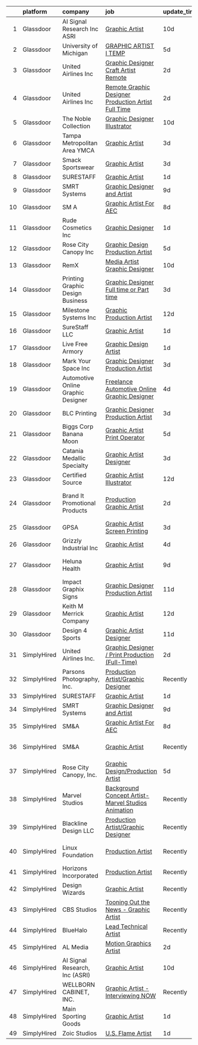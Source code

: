 

|    | platform    | company                            | job                                                                                                                                                                                                                                                                                                                                                                                                                                                                                                                                                                                                                                                                                                                                                                                                                                                                                                                                                                                                                                                                                                                                                                                                                        | update_time   | location                    |
|---:|:------------|:-----------------------------------|:---------------------------------------------------------------------------------------------------------------------------------------------------------------------------------------------------------------------------------------------------------------------------------------------------------------------------------------------------------------------------------------------------------------------------------------------------------------------------------------------------------------------------------------------------------------------------------------------------------------------------------------------------------------------------------------------------------------------------------------------------------------------------------------------------------------------------------------------------------------------------------------------------------------------------------------------------------------------------------------------------------------------------------------------------------------------------------------------------------------------------------------------------------------------------------------------------------------------------|:--------------|:----------------------------|
|  1 | Glassdoor   | AI Signal Research  Inc  ASRI      | [Graphic Artist](https://www.glassdoor.com/partner/jobListing.htm?pos=126&ao=1136043&s=58&guid=000001829b20cfab89ea576d0932c64c&src=GD_JOB_AD&t=SR&vt=w&cs=1_fe39fc07&cb=1660459995562&jobListingId=1008051256004&jrtk=3-0-1gadi1k3gi6gm801-1gadi1k41k6eb800-5401c96bf0b35169-)                                                                                                                                                                                                                                                                                                                                                                                                                                                                                                                                                                                                                                                                                                                                                                                                                                                                                                                                            | 10d           | Dahlgren, VA                |
|  2 | Glassdoor   | University of Michigan             | [GRAPHIC ARTIST I  TEMP ](https://www.glassdoor.com/partner/jobListing.htm?pos=124&ao=1136043&s=58&guid=000001829b20cfab89ea576d0932c64c&src=GD_JOB_AD&t=SR&vt=w&cs=1_facffd1e&cb=1660459995562&jobListingId=1008061588645&jrtk=3-0-1gadi1k3gi6gm801-1gadi1k41k6eb800-697d28cfaa3953f4-)                                                                                                                                                                                                                                                                                                                                                                                                                                                                                                                                                                                                                                                                                                                                                                                                                                                                                                                                   | 5d            | Flint, MI                   |
|  3 | Glassdoor   | United Airlines Inc                | [Graphic Designer Craft Artist  Remote ](https://www.glassdoor.com/partner/jobListing.htm?pos=130&ao=1136043&s=58&guid=000001829b20cfab89ea576d0932c64c&src=GD_JOB_AD&t=SR&vt=w&ea=1&cs=1_37954206&cb=1660459995562&jobListingId=1008067331246&jrtk=3-0-1gadi1k3gi6gm801-1gadi1k41k6eb800-58a77aaf7d6c7690-)                                                                                                                                                                                                                                                                                                                                                                                                                                                                                                                                                                                                                                                                                                                                                                                                                                                                                                               | 2d            | Elizabeth, NJ               |
|  4 | Glassdoor   | United Airlines Inc                | [Remote Graphic Designer Production Artist   Full Time](https://www.glassdoor.com/partner/jobListing.htm?pos=128&ao=1136043&s=58&guid=000001829b20cfab89ea576d0932c64c&src=GD_JOB_AD&t=SR&vt=w&ea=1&cs=1_1eb3bc7f&cb=1660459995562&jobListingId=1008067331253&jrtk=3-0-1gadi1k3gi6gm801-1gadi1k41k6eb800-7ab9daf3e9df0b25-)                                                                                                                                                                                                                                                                                                                                                                                                                                                                                                                                                                                                                                                                                                                                                                                                                                                                                                | 2d            | Elko, NV                    |
|  5 | Glassdoor   | The Noble Collection               | [Graphic Designer Illustrator](https://www.glassdoor.com/partner/jobListing.htm?pos=116&ao=1110586&s=58&guid=000001829b20cfab89ea576d0932c64c&src=GD_JOB_AD&t=SR&vt=w&ea=1&cs=1_0d5c3839&cb=1660459995561&jobListingId=1008050241473&cpc=87A0A889578C8297&jrtk=3-0-1gadi1k3gi6gm801-1gadi1k41k6eb800-faeb56d8098e195a--6NYlbfkN0BQwH7wD2gC4RSkNIv97hJpZ1fz2K5fEvY6JqhS7ap604x0dQkWfTzFOUdK1sLnxDlNFoVuKgfe2U2-vE_gCDOWhQ8ccCjGojzEgP2sgHKmahFYv1ceStdZHV3OtjX_rrM3svPTqfuWypqkSnuC9xFnt8eTc--ky8F4VGHM5jn1SlHHA-pfPGNnFBZFY8cpN1CQdxkMXYg4rGv_hWn4md7cX8SzQABxxVa87tqIxn1-EBHSJOiIVhwRvC931FcNGdH1UiB6sqHhUb-4QIgsoFwGWyCiWLBN65SH1vyPIxdmzYvQsDOuvxWKxDGGvcFRZ7DMdR6eNYW1pQHWOcRugU0AwheuWmMxhLaP4JU1YfhLzlhAzdTP6GIoQ_XpIvAw4C9TJm9yHJFd-EFAF3yw_fHybwyJYiU-x-4vqURJQcFMV9PAsLvhz6gC8bRWlvy7xu6hrnuF1y7lYsvJZmTyhYJtjTEbMD7c0n5Ay9Yqd2g9er8WSPxA1gZpqVklOh3Ref9JVVg9Pv9Y7Q%3D%3D)                                                                                                                                                                                                                                                                                                                                        | 10d           | Reston, VA                  |
|  6 | Glassdoor   | Tampa Metropolitan Area YMCA       | [Graphic Artist](https://www.glassdoor.com/partner/jobListing.htm?pos=123&ao=1136043&s=58&guid=000001829b20cfab89ea576d0932c64c&src=GD_JOB_AD&t=SR&vt=w&cs=1_e9fb930e&cb=1660459995562&jobListingId=1008064306602&jrtk=3-0-1gadi1k3gi6gm801-1gadi1k41k6eb800-cbb0d24ac3a16a5e-)                                                                                                                                                                                                                                                                                                                                                                                                                                                                                                                                                                                                                                                                                                                                                                                                                                                                                                                                            | 3d            | Tampa, FL                   |
|  7 | Glassdoor   | Smack Sportswear                   | [Graphic Artist](https://www.glassdoor.com/partner/jobListing.htm?pos=125&ao=1136043&s=58&guid=000001829b20cfab89ea576d0932c64c&src=GD_JOB_AD&t=SR&vt=w&ea=1&cs=1_c40ccf68&cb=1660459995562&jobListingId=1008065235900&jrtk=3-0-1gadi1k3gi6gm801-1gadi1k41k6eb800-320cca2b1488d5de-)                                                                                                                                                                                                                                                                                                                                                                                                                                                                                                                                                                                                                                                                                                                                                                                                                                                                                                                                       | 3d            | Redondo Beach, CA           |
|  8 | Glassdoor   | SURESTAFF                          | [Graphic Artist](https://www.glassdoor.com/partner/jobListing.htm?pos=121&ao=1136043&s=58&guid=000001829b20cfab89ea576d0932c64c&src=GD_JOB_AD&t=SR&vt=w&cs=1_e7443923&cb=1660459995561&jobListingId=1008069342132&jrtk=3-0-1gadi1k3gi6gm801-1gadi1k41k6eb800-d8f4f65c01e36971-)                                                                                                                                                                                                                                                                                                                                                                                                                                                                                                                                                                                                                                                                                                                                                                                                                                                                                                                                            | 1d            | Coppell, TX                 |
|  9 | Glassdoor   | SMRT Systems                       | [Graphic Designer and Artist](https://www.glassdoor.com/partner/jobListing.htm?pos=106&ao=1110586&s=58&guid=000001829b20cfab89ea576d0932c64c&src=GD_JOB_AD&t=SR&vt=w&ea=1&cs=1_343a5813&cb=1660459995557&jobListingId=1008053381432&cpc=AD396490361E83B7&jrtk=3-0-1gadi1k3gi6gm801-1gadi1k41k6eb800-ba55070ed9c24217--6NYlbfkN0CIBn5FhhPwRXtxX900Z6tCbq2X-XKShw3uFTUnaM50aqCldGlF5wsGEwnOTWm7unoFom-rNIZXyFdW0TEj3YtmrjRrAIEB_H_EBE3Zd9K0F0C50fHb6elqKU_DFkceOE7_S2cem7qDSNrwaclqJe1S69s_9mKaveZJyW9lwTY60EYaF_LoEmI4QgBoF39IGHO4JOoEgmiwxa4DD8drGvEcaHkBg8gBhx2dskQqjt7edSIurRzsoab5ALrHB15HrBwvVJ-FV5tupCPRJaQtNMrPLHOaJRaHLObQJlS514c0cd9zQVbFND43Et0V9cewfWMfVX1qls8uYidMNoNRiFwtPnuOa6BvnyUjyr-1Rif35JU9TcWZVklwGiPwRoJH1G3OttX7fnf2_G1kh2gyDnilVA5Y5LMFmsHUyZpfKOpWtMxH-_wXqCNisWfWMWwic-VIyoOrLwRxFpV1553FsUnHLERrrfRdtN_yjfDxq1U_Un5LSXwVvOwF3NSze_1wwruh8m1kVNbdSw%3D%3D)                                                                                                                                                                                                                                                                                                                                         | 9d            | Raleigh, NC                 |
| 10 | Glassdoor   | SM A                               | [Graphic Artist For AEC](https://www.glassdoor.com/partner/jobListing.htm?pos=129&ao=1136043&s=58&guid=000001829b20cfab89ea576d0932c64c&src=GD_JOB_AD&t=SR&vt=w&cs=1_f781335a&cb=1660459995562&jobListingId=1008055459239&jrtk=3-0-1gadi1k3gi6gm801-1gadi1k41k6eb800-d589120802840b33-)                                                                                                                                                                                                                                                                                                                                                                                                                                                                                                                                                                                                                                                                                                                                                                                                                                                                                                                                    | 8d            | Remote                      |
| 11 | Glassdoor   | Rude Cosmetics  Inc                | [Graphic Designer](https://www.glassdoor.com/partner/jobListing.htm?pos=117&ao=1110586&s=58&guid=000001829b20cfab89ea576d0932c64c&src=GD_JOB_AD&t=SR&vt=w&ea=1&cs=1_a8d7fedc&cb=1660459995561&jobListingId=1008068796909&cpc=FA84DF7EA1EC2398&jrtk=3-0-1gadi1k3gi6gm801-1gadi1k41k6eb800-a2ba2358ab0dc2db--6NYlbfkN0BgEbbeePn7FtBTJA-K3jIi_5U_nTEmmL7PUxX_thQLgQAOrQg1FXpTGJtyDa5KezBmTbztp12VYzJ_ccT_HqmnfmH8M5A5BSKM3KuUE5u7aD5UvxLZehWpqbSUKOJBcgILFMQUWu85JFjqi_Bl6RELyKjdZcLv-2Mq4EvxCY97kbUEvW7ayKOwG6roUDr0b9xqVE8DU_JWgkqYErd9IZraxWRffxspqC6PLSy8NPZhgBzIvZFGbtbYyOCiqjM5VZ4-MIfkoD3Awr2Sld4iEIyliZ5I6GmjoyJZBE7wrZftokuuVgh5x3TCOedyf748cCXWaY0jca4qBhi-ldN8BtabmYzZM8nZKdLOMRvidDlhniYGsWS3gs3pqVr2AfB-5rUeyKml4FSmhP-uIWMRXlIChCJfxsx3oEBbYVPKe-3jv1EWAlJvHRqcGX_WwJfpHDGFR9Yci2202dnksTCWVYoGd5FIA5NGcRhqovA79t4M4CKhwccKkkG9MNtiYkEdz9g%3D)                                                                                                                                                                                                                                                                                                                                                                  | 1d            | Los Angeles, CA             |
| 12 | Glassdoor   | Rose City Canopy  Inc              | [Graphic Design Production Artist](https://www.glassdoor.com/partner/jobListing.htm?pos=103&ao=1110586&s=58&guid=000001829b20cfab89ea576d0932c64c&src=GD_JOB_AD&t=SR&vt=w&ea=1&cs=1_9bf8ed12&cb=1660459995557&jobListingId=1008060947285&cpc=15C919740AEB52D4&jrtk=3-0-1gadi1k3gi6gm801-1gadi1k41k6eb800-3782c26b5b5fb666--6NYlbfkN0DXeegKveJsC0CnreRTpdIfnxGNgSKXw1EbCl3a2Ooxj8972eXX-kBEZRvro6liX9N2wCahomSR4WNtuqoY0ADRIuj4-7gaSU8wRCpTllzJBKrcS8aI1WQixDU0t2dUOzMsH-j2WiRoJKnX1El5gtoOEr3TMk01Rs_EPN11yiR473eOfgqMMQzTXCCPZiSUIMAGS1jcJak2nzntTZQ0MCxADQ3c1m0zT-eNGFxaZ1TPZbf10sdhc2p26Pj0_d1vgY2d3w0-C3NfY8pmMxPFBKRQgW_38z_WyC4Niu5Ylu-sa33KxVzvsw9vdpH3HDstwMERm6TtxXOn5pv6oBZCtkZqtnOOD7KrA6QWOJ6YVK_fz86Q1MF63Kd7Nl4ZedB0I9NF26VQKPGUXDoiSAbT7E-xXyBok41X6z6JCr3axR4YuiSS91NYBM68PvjzdLLw-64L210ibif9w9P2KpRPtFAE7h-8UFrnEXkOBIOrnQ0di-Po0AVVT0Hy9zhAo9UE3b_7me9gGaoU1AlfYdyEiU7H)                                                                                                                                                                                                                                                                                                                                | 5d            | Eagle Bend, MN              |
| 13 | Glassdoor   | RemX                               | [Media Artist  Graphic Designer ](https://www.glassdoor.com/partner/jobListing.htm?pos=120&ao=1110586&s=58&guid=000001829b20cfab89ea576d0932c64c&src=GD_JOB_AD&t=SR&vt=w&ea=1&cs=1_79496fd5&cb=1660459995561&jobListingId=1008049697127&cpc=3BA4CE39D5B5DEF5&jrtk=3-0-1gadi1k3gi6gm801-1gadi1k41k6eb800-f9f350c986f3d9c3--6NYlbfkN0CuHSGuDApGVPx9cXRLGO-izRoRBHVZoe6qYcOHefrkjjayppeLopH22wnTycBj1L4SU_zAvpLU0TMHs8YhxtnXgCum5CjH_1PVhYbjqEUYuPSzaK8PFxWlT7BfaV3RxXgqYXDlL0YwPuUijVRu-hP8xUHoMqi9PBDD97adys2ER7eL2yQ0g7moU9rY9LTpzmXcPx-UzBMP2XBhZ9qGiiiFqhTOR06F-hDh9ABlcqHPs1Ls3KqqQUQsA7pv0qGQoyPUpegt2JSx-DWNY8naZ9CrjZpO0L8x41mByBm0oHZWM1um5ClWcbxAoG3--71gWMrylSwHDZ__BY59kCmo7y7LXGdYlX6iSAMLSv5WDb6zdJpDAbJkwABrDZlN8gLHzVJmgD4aoxVuW26RoKHC5h9ehERyPLfpZrLGGQAaL9Gq7hhVMsOIi4ouD4OOe02MUA60peWnwSUZGxJW4gEvLbE_Gb45gX8UUsYD-Cruq3VhNS5uENbTx6Ebstlgu0ISIi--H9Dml1S4qIFwX_kosDg7RAqFZcpWu1EB4SCEkzj_ZGG31DJgnMv_pNJ_lwgwyLO2GDY2c1GSI1cHjhoFXgMnhZF-dyC9m_9T2TQA9F-Ce4YOpBWCYn9M9XBINQGZVzmFZSXD5QxSzqws3x37XeXod-yZX4v7a5HU4Nn5A5V7zKoFzjDCArsu-3Og87WE6yMzOLuTE8iOoW_t4to6bHn3d15nKguEVGTCfhwzHEGdSHuHDruV2o0X3tjkYEoPinS8oVkuUJ3TT_Fd17BBYxkQT79krXPfI4f1_OmWupQARK6Rz-4P9SXw8cKvWHVnSUVpmAP63MFytf-UN0l582En) | 10d           | Pasadena, CA                |
| 14 | Glassdoor   | Printing   Graphic Design Business | [Graphic Designer   Full time or Part time](https://www.glassdoor.com/partner/jobListing.htm?pos=115&ao=1110586&s=58&guid=000001829b20cfab89ea576d0932c64c&src=GD_JOB_AD&t=SR&vt=w&ea=1&cs=1_6fb89ef9&cb=1660459995558&jobListingId=1008065714629&cpc=A65DF3A704A48F9B&jrtk=3-0-1gadi1k3gi6gm801-1gadi1k41k6eb800-5909d3ae1eab3ce0--6NYlbfkN0DHNe5CmZDEp9J3kzdsiVpatDH5Xu7z6A0UjyCBVcEc53BQsZ0D2zcVYDZG6JAZdrZFfwxiLMlTsCfIl4NTg-w0QlOkicZZbFdfz8B9RsMyKWyWSkc0Px8dxPueZsdbOhnSPTp78UTmftN6z76kU58sBSMBAzgy32_Tfsng6BtTrWbpQWfNVF4htwqTLLV6Xr-mQ5tS4iEUhEx14PWbyHsj_LGHf0RVZ6NrPiQl-gXZm6Z58ir0Sm3cp1EXUDehi8t4avxp3HdmMvsLauW6Te4kBpU6Lx0Rwe-yz_NxQ0ceOKTbub-tXf958b4tQjkwJ0ak4b-_BXV8Rodlh-YWxoFF82PePXGhmDswg6fXebXJrbDh852aYPT8wOrhMUpb8izIh3IUHp8k2gjezoleagIGff3upFW2bzfKA3fwBjvwTyBtu_U48Z6d7PJ-rH77P_yQYsuy-hBxd7bhNGshH1_WhxyQTdVdXWj8Ujpnqio3ygN4z1rJjtFr0fLiwxBsExauO-c9svSazVHyj9M2CZON)                                                                                                                                                                                                                                                                                                                       | 3d            | Clifton, NJ                 |
| 15 | Glassdoor   | Milestone Systems  Inc             | [Graphic Production Artist](https://www.glassdoor.com/partner/jobListing.htm?pos=111&ao=1110586&s=58&guid=000001829b20cfab89ea576d0932c64c&src=GD_JOB_AD&t=SR&vt=w&cs=1_05e9231c&cb=1660459995557&jobListingId=1008044966222&cpc=BC94DADD91C18169&jrtk=3-0-1gadi1k3gi6gm801-1gadi1k41k6eb800-ef3a9f1db4b67cfb--6NYlbfkN0DxLQmwTxWSHoiYyq-hArKwlvHyemWs7P-yMc84Z9eZo2mmlymjku324fUlSHJAvMJalyc8KZqOEAdM4AFAOeXa9oeLXberIsMXj99uW3rgLKCkbSVbiR68gifXaFmuiHtx_ENpaRRiOj5LWQzmAgCUa_UiYXp2rY2hVZRnhjXP8a7YglX_v0LfrIkC4wqoUmeoyzkD_nAdRIOBRMVp_6-Ymw3xTYKutvqdE4f5d-edU5f8EOLiNZVYdpkt4qHlD3KYiUFlgFPnZFChQermbDdtBEgr9OdegogubGqfNAAHMNbZGpGVixw41I09B3nHs0DQ-UZgce7l9G14OVGj72ONOBYHB9FpO2jqMdsmPdQwfaW7MmKioeIlQTxOqwGXnbH61uoV-iNaOFOGBTA_LGSW2PiEWhNLOChq0n8Yv8HpQb33Vht2VVv0wNF1DT5HvwNpU4olLvuG7LhQBTJa7znrxpfkL9svID_hnDFdDf8rcxaOcMBrjPxVKRGeeNERbjvKq0_0QxHrBUJcgsrIxIxdO7TomdsvbOArrv2b2KE0iQIcAGf_-q7qlw1ZPNuzEH1bmmmgJQdM7yL3AgReNH7r1LGtCFEJuyI4Xa47fJI0cCEZAzjUV4Jtfe3jkhT7a8ybsXZyGCL9aG8Z8XEYfwvSW59zRWsArYY%3D)                                                                                                                                                                                              | 12d           | Portland, OR                |
| 16 | Glassdoor   | SureStaff LLC                      | [Graphic Artist](https://www.glassdoor.com/partner/jobListing.htm?pos=113&ao=1110586&s=58&guid=000001829b20cfab89ea576d0932c64c&src=GD_JOB_AD&t=SR&vt=w&cs=1_36297f2f&cb=1660459995558&jobListingId=1008069457360&cpc=8F7BC0C6B9F707AE&jrtk=3-0-1gadi1k3gi6gm801-1gadi1k41k6eb800-180ca0deccac0e43--6NYlbfkN0BtjpuGbb5IWpuWnnxDa4b6ybAU806MaRYpkS6I63NKVyvd0FxttS4ltfZGuCzVtTPskn0p4n5nXNmKSfTLgqGGG6D6TjCHOIQKppHA_HaWF7t50M4flG_pH0phLvVJeWrNAMzNTCerXTq78MOxAlFUMpSgh0G2YiNBY2GW-qbjjCYigDqeZ4fcNRaRbmZUfNcEzK93Zmg8f6P8Wfc8bnBbK5SDIKZE0FHZepoLm21_tmHEHhCbbVYsJccNmV-XPE7mp_83HinHpiwebdM2_1JxDTet8ENXvM4JuxpE1FlDHCmA1XQTxghHNDBZdlLCRywdVdvUybhaJ5SOgLea31Quah4okCupG6egR17NvSEQ8M33_boxSjIMAeCxDcJ4iEjK4FwCLWD-KWo_BxEFeFgQmqdGqx3Zs2WuUz353L6pYUg0Vlf7WBu3CQm9RoWYujJReH0G-_cFL9xockds2AIPmtUSHZCczuThj1SSj-0S_vNvc9Lc1sp0jMDcvqEYfNstZbgdmkB26gwNVnamf8Gt26OvXStQz-v7bILM-EQf67SJYCf-2FLyFtcM9OS_95vgnDl-k_P5BFgvxnWjpfvjVgVww4HxXrA%3D)                                                                                                                                                                                                                                                                         | 1d            | Coppell, TX                 |
| 17 | Glassdoor   | Live Free Armory                   | [Graphic Design Artist](https://www.glassdoor.com/partner/jobListing.htm?pos=112&ao=1110586&s=58&guid=000001829b20cfab89ea576d0932c64c&src=GD_JOB_AD&t=SR&vt=w&ea=1&cs=1_a7b1266a&cb=1660459995558&jobListingId=1008068535149&cpc=8AC01DCC8FF2DC38&jrtk=3-0-1gadi1k3gi6gm801-1gadi1k41k6eb800-075df25d2c781826--6NYlbfkN0AqgjKcMgYhYso-8WHSGUSlk2fPMUDwU99PwkIkR-9wMf8EvGubSA40BfL2YsRVq6RjS09qZCztRKadNis0kj3PJo_85T_EwQ0Q75XiXY1K6WdnKnG0sZm9VbswMaDuixoF2tn8YnH7qFdkmAjqrkYI6yZN5SLrYs8DOuCu4Pp_q8sptAlzveRzYFy_Xj2VxUfkt76T1_niRcxfsjkSEK6N2D-1YnkxObV6k5KFdPup01e-6GDfyYIWfnCwbz4D2GFJrzRk2UlGFDPT0_StPRl9oSwDUaW9t9RnZtn2SrJ3fYM5QW_IwbCR6c1-Dul8TnH5qjJAsXfTFCdMS7ktH4MxYaM5rOAxmwjmWzNr5aDFIv470chYzVcTNn_p8ucleWSfV2XDl6b8La--uxE82CylkXAERVn07pJMHooT0XQG9xcFsAtpcbSsIH5_JydTTGJuEjNZGitC3M3kaQ2TMLWJUHXq2g-TIYc6pxgDCwmXmXr57fgZa4AQzl_6es9cX3FTZxkataxE3A%3D%3D)                                                                                                                                                                                                                                                                                                                                               | 1d            | Melbourne, FL               |
| 18 | Glassdoor   | Mark Your Space  Inc               | [Graphic Designer   Production Artist](https://www.glassdoor.com/partner/jobListing.htm?pos=110&ao=1110586&s=58&guid=000001829b20cfab89ea576d0932c64c&src=GD_JOB_AD&t=SR&vt=w&ea=1&cs=1_7a615bf8&cb=1660459995557&jobListingId=1008064849863&cpc=50179EF3956C3176&jrtk=3-0-1gadi1k3gi6gm801-1gadi1k41k6eb800-61a12679de0c7302--6NYlbfkN0Co7HhkDVr_cXwjrGluTxPImAU7pEMdFvxhfu_2GDznrfFespuGfNSfYEV6i7oGKUU7Wgq_Cv-2pNlC3RATiE7xe_78rbnM87jQfYcPTdB7S6BSpXLNiI3f4Wcmr9NvAgID1cFjriKRnhcMcPpTpaDeb_hzi3x8amBzUK41cFr2yD7xtKHUTpAogpsXwg0rO8ewwCz4dUL6axkh0J4H-896kcpVlosYbbT5cbSX-04BOgWu4lWLGbdGgovy5oLozcMEjuGKgZUWPVlONME_BdRb6l9Tj3ad9ptDbyx1C7BGSXX_dEStQ_N-Jm_3UdI211B5lIpLoRDkkIjWaMl52Bn07zO1YI17OP9TltIH64v-e9tWzOP0atO7ydIGBvYg628THUxoljkuPkNsRQSjjZCsGGKPLK5RIJma_oszAnVxv3fqkXg5xZoBYlywAN8Dx6JzXJbZ4kn1G57BoCBGZyW8XWh5mU25DolqvAHp1qb3ydkKbqZ-oz00FoSe0oPcvvhGIWldgY97bhNsjYb_POro)                                                                                                                                                                                                                                                                                                                            | 3d            | Bartlett, IL                |
| 19 | Glassdoor   | Automotive Online Graphic Designer | [Freelance Automotive Online Graphic Designer](https://www.glassdoor.com/partner/jobListing.htm?pos=119&ao=1110586&s=58&guid=000001829b20cfab89ea576d0932c64c&src=GD_JOB_AD&t=SR&vt=w&ea=1&cs=1_99c1c261&cb=1660459995561&jobListingId=1008062665826&cpc=47CFDC01B3F81FAC&jrtk=3-0-1gadi1k3gi6gm801-1gadi1k41k6eb800-e6cba8c07fc3ce8d--6NYlbfkN0DErd5I9McD7cRkBvdvpgLNNu9G_nar-sNj4cKQCjkRCIjXfPSy6d0xbkvT_D_ecSKPU5kzDGHqsOjaScAUUXJUGrP7g0KKBrC0EO4e1OLVkrrVXnn7f-vdUbM7rPXDvMD-B57H2IXrZzXhxrBqvEGn4_HY80ZEM-UwUUpuvLDQnlVgBdCbn-mi4t41Tci38kxMt7SGSh-_D3KU-9V1NYVI0U9NAiZVvv1cOM-1Oa6jAxv9HmvRJaGgQBSITa-T2x4MYWshT2G9CQnwB2ZStPXjWn7H5x53LiG4q0LIBsoF7wPp7H4SkDt28awGUm-xvsyyjA6h6nMpuVb6yzC_IWCrVSzV26_QIceVmTN1G5jmkePI0u-palaAHZWKM2s6zwSUD-NF8W9hrJEJah5tKvNM-U5Yt7vWpWhA-DvqY8hv7FLCpdezQq0DHe-A889GhkpJs5SU8H5AjKRbiREKEocbd8A-l5EDz-S_X36yUEI0SRWrBm2rirQGImb1dwGIAFUc2O6CGvwgq-qwobAontrH702bcd9vvbc%3D)                                                                                                                                                                                                                                                                                                      | 4d            | Remote                      |
| 20 | Glassdoor   | BLC Printing                       | [Graphic Designer Production Artist](https://www.glassdoor.com/partner/jobListing.htm?pos=109&ao=1110586&s=58&guid=000001829b20cfab89ea576d0932c64c&src=GD_JOB_AD&t=SR&vt=w&ea=1&cs=1_dc473839&cb=1660459995557&jobListingId=1008065480226&cpc=D01F56F24F237C35&jrtk=3-0-1gadi1k3gi6gm801-1gadi1k41k6eb800-12f8c791214728f2--6NYlbfkN0AuAjYKnBHsdkcMxrD7ZJITXxV72vImVt5xOyKRJQecNDAzsz2bnbm2Z3QsLQuYIV2rALX7g6driboS7CfCeTfCnUjst6XLUO1GDpuisSoVIyWQstKXM1INlLPt4ll1RyBk86MiEggEmBBleytsLejFcygDnYLYGxH6oJfAOUy76OJZFKHzXyeHp3NuxpBRK76YKKol81k9mQRHWK9qu5IlD5XcyvcbGaJ2KvE8z2obhryJ-Fhs4XunhV7n3Q4mhj762wkjPegSM1IKrYoR5MvVjB1VZO55xltDKRXTrJKgQE_L_NxGW2GR-uWFkkKeA6Tm2-nEUbz4S5mllTGm3Rus3J1mqToEGdvuWBR-V-c5Q8clSecJyIql68cgQkaOjXCOCRpTD8IVzZYHwZU2MPHKocXonmRJ57EQpiS3y9hKeHGlGAODav3jk6Seuwe9zOtIcrGM-PXbYI0rV-VCPBYB2K-JCmlgf4LcsOC7b_RyipsyYaYbXGDzQj7yNIVro1Z_E60B_LKgERn_rfCC0jeZ)                                                                                                                                                                                                                                                                                                                              | 3d            | Tupelo, MS                  |
| 21 | Glassdoor   | Biggs Corp  Banana Moon            | [Graphic Artist Print Operator](https://www.glassdoor.com/partner/jobListing.htm?pos=122&ao=1136043&s=58&guid=000001829b20cfab89ea576d0932c64c&src=GD_JOB_AD&t=SR&vt=w&ea=1&cs=1_00c1d29b&cb=1660459995561&jobListingId=1008060520534&jrtk=3-0-1gadi1k3gi6gm801-1gadi1k41k6eb800-5dcb40bf2e9bae23-)                                                                                                                                                                                                                                                                                                                                                                                                                                                                                                                                                                                                                                                                                                                                                                                                                                                                                                                        | 5d            | Ozark, AR                   |
| 22 | Glassdoor   | Catania Medallic Specialty         | [Graphic Artist Designer](https://www.glassdoor.com/partner/jobListing.htm?pos=105&ao=1110586&s=58&guid=000001829b20cfab89ea576d0932c64c&src=GD_JOB_AD&t=SR&vt=w&ea=1&cs=1_6c972c86&cb=1660459995557&jobListingId=1008065162017&cpc=CAD87743A14A8386&jrtk=3-0-1gadi1k3gi6gm801-1gadi1k41k6eb800-ec980c4247cd13bd--6NYlbfkN0D5EoDI19pzLD_ZoAvoqM1-O9qeTV9KvYbDAr1-bMzVcVU3ChPawl85VmP1SpRnOY062Zcn_SJVWRbHEiM0WWvA58P2Yutu0A7IVGwjGEg3rwxPq2wQu9cu4Vw1c4RUJo3TGCN3DgXL51UP3gBaem81tNY5jvD8YTmy8PSqiPcjslyPo-2mvobmxQPbr7evFpylZkSL4ozbz_vwQpOvPsnX1D48230uJ6XLzOeAoHw-XDVTLyYo57u0P1Y-D7wtGYNDHXkT0mReupu9TF8YSFMXY6OOkBGsHpipYzTNTBP-ITKRbOg8f8btsBG1AvoO0Lwk4NCuKY67K6A0r5vhE51fwUIlU5U6QzlvHqi2cudYgltGzZh5kotAj1ZIzE-grq13gg8gmBMwKpcEUtuJH8hkqHvqvNNuNlDGkl-HLYN2lTzbBRsUqFOYumYarINeL2NNKPajAqQMm_wRVUV_wRxA1UamO-o5ykLhLl8b_ul1Lyu_u8e_WWaV0NCg6n5rywpIMMTciqklGQ%3D%3D)                                                                                                                                                                                                                                                                                                                                             | 3d            | Avon Lake, OH               |
| 23 | Glassdoor   | Certified Source                   | [Graphic Artist Illustrator](https://www.glassdoor.com/partner/jobListing.htm?pos=118&ao=1110586&s=58&guid=000001829b20cfab89ea576d0932c64c&src=GD_JOB_AD&t=SR&vt=w&ea=1&cs=1_f74f7848&cb=1660459995561&jobListingId=1008044972860&cpc=8795CF9063CD573D&jrtk=3-0-1gadi1k3gi6gm801-1gadi1k41k6eb800-bd866e428c953e22--6NYlbfkN0AV-sY_6H0QDW2SdgzdJjEzGPUx1CxfU6CLk8vnAz7g3eDgEh2bpbBb9oZfSn7JmqpT2JXPdfiNbs6xE7WnNJ3hK2s5eEW-VcoEw1J83YPTOlOBnK7OooR8xo8J6hVoCttxfWncn4ljvVAw7tAbwPCQD_J684L_80C_c1P6xPrJLMV7EQxWuLIpSkr1DYBUFuIGsI-QTOvSKQWaWHd11k99N3tk6N-9tKKB3qxS0OsXLn3R-sswqY64MWdrs5e4cD3nY0OtXramZWmgoC3lj1wgJf2dE75faHa8IfHwA0G7xbAg41BsMI-gRcfbGecS8QJW_kM7WdqYfvpp823Fov62O-1plqDVMhYQC3WBIoLTR7qBVm1jDNYH_t8uSVVpgRhINZHTaWxxcJUqmVMTPaP9v2THCkiK1DgWbs5GSiqko8liNtg4Y6wStZxCptODGLY3NHVxlz1ArVMMz4JA6wYhRXNpdDMwgBhMHeKbRLfCoKjOVw5xAZGhIiPbXWkXNqAFpRqhCxcf9g%3D%3D)                                                                                                                                                                                                                                                                                                                                          | 12d           | Oklahoma City, OK           |
| 24 | Glassdoor   | Brand It Promotional Products      | [Production Graphic Artist](https://www.glassdoor.com/partner/jobListing.htm?pos=107&ao=1110586&s=58&guid=000001829b20cfab89ea576d0932c64c&src=GD_JOB_AD&t=SR&vt=w&ea=1&cs=1_364730c2&cb=1660459995557&jobListingId=1008066957907&cpc=619322B613A5457C&jrtk=3-0-1gadi1k3gi6gm801-1gadi1k41k6eb800-eeb87087659f8102--6NYlbfkN0Bzd22Ycjb5AqejbB3GS3A1UGXriJ-kZkBu2e0671QUJMJec_PU_8TkB9eWnbikMP8QuS0jqh6puZCn6VPWHxAg0RZj6iEemk5rlqrlB10ytbjsQPdoXQFtUXf-jNJI37UaZ3h8xDzmICrfP-8xLMdgdJ-eSTb-p9nCuF2pP2y6iV1f586VBVXSuw7Sfvh1GaTq8xk53lJm2gph0C3mWk8MQyDrmp28tw_W3lCkyW8eVowgmmGniSIZtRZILztY81cxbFRpInV93MCx13dIOs-T1bBMr1cZb1jS23aR_9maj82T4sMUDBINFsqahCA6Sbvmcml6-Tiv6fE6zpZ3sEvKiBnPLZdkwfgQ-C4tZHIeubZQCYjkne0D5cpsBzogKlXg3gcnoVavdNErIYWLJSngat2oNNtVEcOhAAu-j0JKPVHLjH4w_B-9Ytev9ujy5NhUa6gzRq639AZlhvxB_sL5yyjWMQNlQs9iL-lsAWilZhkrWtWXFK9TH3FbPyydXCv6JEtX1_5Swg%3D%3D)                                                                                                                                                                                                                                                                                                                                           | 2d            | Spokane Valley, Spokane, WA |
| 25 | Glassdoor   | GPSA                               | [Graphic Artist   Screen Printing](https://www.glassdoor.com/partner/jobListing.htm?pos=108&ao=1110586&s=58&guid=000001829b20cfab89ea576d0932c64c&src=GD_JOB_AD&t=SR&vt=w&ea=1&cs=1_4364c87b&cb=1660459995557&jobListingId=1008065058984&cpc=967BF0C4231BAF98&jrtk=3-0-1gadi1k3gi6gm801-1gadi1k41k6eb800-ddca95a5f3772565--6NYlbfkN0Czardaj0_VtTEHHe0WlIx6ff_4WsBLiOdC4PVNoZsc-ChccKNOBLouDKNZxSaGWzoQODHqsu3AAW6Cig4MtbVlbMUEtM4ZKY5szUgl1_iyhRurQh_ugs0LeIVVr-MOulB6qmrQYsrl1faO7FbPS2bNX1AlaofA_OAbRpiEipRnRoybhKhXoiEgkNHzv0vXszedMNc0jVXokiVkGI7gw22_zTlJexL9bSb6ljMHl-0A4509_AIOOmIabALiU530me_Cz25wGsrmcvOHuaGR7QGnim4NR6ASRGX-oIxjG0x9Yx07kbsH6P_IOXljfl9hTKpQ-Z1CUOVuALkKHDarOzPzV3K7Cg0VeBiqPkB5K9sKf7FXXchjTxt2HwvEYeWHbfMtikSaBhmZwHvhQWLaUuQuizF6f3Xwt08rPs29lh2OJ2ZahJI_fOR65M_LdmlRJBoOhQ7soVHXlxxwjT9JYSDvzm2TT7oQlFgBauwI2fbkITiCPWXJVfrCcs2AiT9plH791jT5ZCWMvw%3D%3D)                                                                                                                                                                                                                                                                                                                                    | 3d            | Pittsburgh, PA              |
| 26 | Glassdoor   | Grizzly Industrial Inc             | [Graphic Artist](https://www.glassdoor.com/partner/jobListing.htm?pos=114&ao=1110586&s=58&guid=000001829b20cfab89ea576d0932c64c&src=GD_JOB_AD&t=SR&vt=w&ea=1&cs=1_52bd7d8f&cb=1660459995558&jobListingId=1008063527356&cpc=9C2286EA3771AAF6&jrtk=3-0-1gadi1k3gi6gm801-1gadi1k41k6eb800-fefadc42562213e8--6NYlbfkN0DawVYI7HD30P2QRuGef6EPPZz9uRqv1crKV32K73dEGO5VcqdAn2LDP-rBYfcdDy5U-Bx2kVdfC6iGyCVd20RkQkBABXBVJ0YhNJE682_ck5r3vyHEjZM7aAbfS955OAEAhnVyQTHTSsF6YPHFWIT0zeX7uM52CNO0MdJzp2FKRQEfbGumET4UJzUDk3bvDKTUbR2LnW9T_cPWMbYeIUzgT1StDN_cRtOHr4A7B2HpqDYIItykcGHcHRg6tDWmtbdNZVe7QAocYiBVYXEiK8g_3gtNgrlDEPLYZT1YAGXSo6pM2xUXzuQN_k7eZR-og0VsFYMyW4y-rR7rTatZsELPHv5nfd-oQg3yUydh699xnXcI875TGQMWJi_ucbeL9B-dpv1ql6-B3opH0lUzISoQgCwOffeDyB96hT4DmOJr663wAB7_ejFoOOglFTfDjoxk3dfAO4degCfRYCNXrCsRIIPbPypbeccRCj-BOtuRpJ_Ld1GcyPjdmjoDl9KlHuG2e3lArx6y7viEgcfNl2iGf4wP_e4eE6YYtZnWFiUF_i-SNJQ5RvyveSQJkTQ_sIJBhx-tnwMPelHWIisy_ClKMd2EdUtcdwkihdt3-GqMyPe00X_0jERwIcLPuW84L-EuQ1zdTDF12qxdkzl4pYwi67H6fgctVAnDeRsnPcNfXmcPwktjTA5x5Cue0fI8pr7JMV8g2c7Aopdkg4NAARzNxExPBM5izvSMfymG6d6Ef8nLuhQWlcrO4_Do1RelMKY%3D)                                                                                                    | 4d            | Bellingham, WA              |
| 27 | Glassdoor   | Heluna Health                      | [Graphic Artist](https://www.glassdoor.com/partner/jobListing.htm?pos=127&ao=1136043&s=58&guid=000001829b20cfab89ea576d0932c64c&src=GD_JOB_AD&t=SR&vt=w&cs=1_b38fc659&cb=1660459995562&jobListingId=1008053409089&jrtk=3-0-1gadi1k3gi6gm801-1gadi1k41k6eb800-0a50f0af1f1d0e64-)                                                                                                                                                                                                                                                                                                                                                                                                                                                                                                                                                                                                                                                                                                                                                                                                                                                                                                                                            | 9d            | Los Angeles, CA             |
| 28 | Glassdoor   | Impact Graphix   Signs             | [Graphic Designer Production Artist](https://www.glassdoor.com/partner/jobListing.htm?pos=101&ao=1110586&s=58&guid=000001829b20cfab89ea576d0932c64c&src=GD_JOB_AD&t=SR&vt=w&ea=1&cs=1_634f5260&cb=1660459995556&jobListingId=1008047254016&cpc=43FCADCB41E5393E&jrtk=3-0-1gadi1k3gi6gm801-1gadi1k41k6eb800-6827ab9b96f30cef--6NYlbfkN0D0ZqxdZg2TwcIemQ4yr89eGinLCR7bn2QHXosobzuZIHsiSwugb_1phX4OWj_5MLF2JF0cOZgnkBhVaPfpgBFv9Zn5fyih-c9u2Vh1j1YWQ-poM38hu73hl6j5HRzmozlt9IQJNcNfvDsCnCypCuy7ekk_fQkn-uOgdoApx4RN8J0ouZm12UTcngQLJAsZo7XrgdOVfebWL93fSyQzX6_0VkjUcxO-bR-xNKClh6lYOrcPrc6n-a1THUUR_T8htdlcWsGlXgPOnxOEDCRW1j-ElNmyR-QtLz2Pohj7204G-dslEgeuK6RMGdiit2_9xBnwEpSe6oO6f5QLyEWzS2prJTdxPua5KxU8HndHHCvHSfwzqdU7BFXYPCLzYHsrcHmOLZDedCQKMli13MVR_o0WiS6oyuzdkRRPKlW8AEPsguZY9bvwujDJbuGKuPwnH4rMgF3xpllS2J6fchU3s_l-CgSS9lVjUD7wV6NQhtMgZhW-jN_AseqxsSLt0WzcWxrNNxyjJLEtfTxkczwuGUbE)                                                                                                                                                                                                                                                                                                                              | 11d           | Seaford, DE                 |
| 29 | Glassdoor   | Keith M Merrick Company            | [Graphic Artist](https://www.glassdoor.com/partner/jobListing.htm?pos=102&ao=1110586&s=58&guid=000001829b20cfab89ea576d0932c64c&src=GD_JOB_AD&t=SR&vt=w&ea=1&cs=1_791b7a10&cb=1660459995556&jobListingId=1008045012417&cpc=6C973B64A17B0DCE&jrtk=3-0-1gadi1k3gi6gm801-1gadi1k41k6eb800-fbc22cf0e636a602--6NYlbfkN0D_KRozbKJx95I3LRYgbj09bqBDFeyQG4s8tCOB31p2DGPWouQo4S-5NX1BSA2nTw0_ORWVUgjJc-S8yLWhZu5_ezP_hvw5DvfVCLJ5c83nZ2PfVdzERVvzMldKWAupD5ygP6FzbIWw7vSB70agLNT0fBZMU_3MBSvYtHRCFNWdwXNNC92D3QOPF5qqy8-MpPk50Nyye5m3rFr3Ep4zA5T_8CInDHfkKHimxDhK2_x8hnNWS9291pKp65IjKTwB1riPnrPsE4Ao6eXe30cA85YG2Gr46-dllgVgGsefoRRRK_VHJuMDnS20Ll1ezRD0s8Ehl7hM_1kkXuF1GCcn3zfcIDssoTArIzmrRLBWwC4mm8MU5Ub4mYjXn2GIabMawp0xrPt69tjECtrOT_t8TCxNHZXtIDDO67qNvYAAfdYTn5ys0akBWFubaaQECsYMb6SJ5gKvVl2wGKUOnYTJTd4A2lu7bYIDSQE-WoQ7oW9JyIP0FzZOWta03s_nDwORyKs%3D)                                                                                                                                                                                                                                                                                                                                                                    | 12d           | Sibley, IA                  |
| 30 | Glassdoor   | Design 4 Sports                    | [Graphic Artist Designer](https://www.glassdoor.com/partner/jobListing.htm?pos=104&ao=1110586&s=58&guid=000001829b20cfab89ea576d0932c64c&src=GD_JOB_AD&t=SR&vt=w&ea=1&cs=1_cab3a915&cb=1660459995557&jobListingId=1008047251754&cpc=E8D5F41151D68237&jrtk=3-0-1gadi1k3gi6gm801-1gadi1k41k6eb800-5d6b1e67357195c4--6NYlbfkN0AuAjYKnBHsdkcMxrD7ZJITXxV72vImVt5xOyKRJQecNDAzsz2bnbm2BOS2wd25o-hsLgDtFML6Xrc7e_zaIdQALUJr0EQfuSu-TFrwyZqJwHsy6O3Oo0jNYVNuVmtyMsVR4l52Mnj34TophfuHYbppVnpAM4886zHzh39XgMb6alyl21xbP61QUaoSmGG-Y8uZS4G2PoXpvAjD6SaonzbnwPLoVHd6yKt0UOUC8WjIxBEso-BE6ha8Jd__Ar3fsrKPi965n_PVK4BHxs8OZmyjYQta1QrAUtTo27sW2iLSAav38mCjZEmO7RwZuvi5_kh7xh3YQOv2EqL4I1Rc44TfsfUK8lvpDoeUoqgYsMui0Of8RGEzoj4fkIeJaoyAWLym1fSI9BWgj1YKgZMwTDDiiizL0crAZLvLHx2XQOXu333rdBJpwHwvtNTHNJMnOY6WH8hRCOmty4K5SzeCsWNogr6dz2kVO9sHwcbztv46GDdrnh_piSuzmXfr-dwX-f0Izh8V6sD1MQ%3D%3D)                                                                                                                                                                                                                                                                                                                                             | 11d           | Paola, KS                   |
| 31 | SimplyHired | United Airlines Inc.               | [Graphic Designer / Print Production (Full-Time)](https://www.simplyhired.com/job/tbwXAE6l_Z7UlrfGGpEpRsVaffYNEQKW9owy1humXQtt6aH-VVEtiA?q=graphic+artist)                                                                                                                                                                                                                                                                                                                                                                                                                                                                                                                                                                                                                                                                                                                                                                                                                                                                                                                                                                                                                                                                 | 2d            | South Carolina              |
| 32 | SimplyHired | Parsons Photography, Inc.          | [Production Artist/Graphic Designer](https://www.simplyhired.com/job/XU_Fa__KWDJ1swR8hPVH9FWC4ZnzTGcfGmh6xkDIhSOIa9USnFj44A?q=graphic+artist)                                                                                                                                                                                                                                                                                                                                                                                                                                                                                                                                                                                                                                                                                                                                                                                                                                                                                                                                                                                                                                                                              | Recently      | Wenatchee, WA               |
| 33 | SimplyHired | SURESTAFF                          | [Graphic Artist](https://www.simplyhired.com/job/hGzj0ksEyu5oBikAFL4vfZ4AQdzpaDZmSPdfmGcMQUxeFrJbRqZ-qw?q=graphic+artist)                                                                                                                                                                                                                                                                                                                                                                                                                                                                                                                                                                                                                                                                                                                                                                                                                                                                                                                                                                                                                                                                                                  | 1d            | Coppell, TX                 |
| 34 | SimplyHired | SMRT Systems                       | [Graphic Designer and Artist](https://www.simplyhired.com/job/UBprmK2vdsRUQ1C-d9Vx6OOX423AeB9C465aiUvbrIo2O9dpl3KObQ?q=graphic+artist)                                                                                                                                                                                                                                                                                                                                                                                                                                                                                                                                                                                                                                                                                                                                                                                                                                                                                                                                                                                                                                                                                     | 9d            | Raleigh, NC                 |
| 35 | SimplyHired | SM&A                               | [Graphic Artist For AEC](https://www.simplyhired.com/job/5CBNxdWS8s-GQYBBRb_PwFmc1Z8VCwNq1VuHHAm2zBNcCLh483gh5w?q=graphic+artist)                                                                                                                                                                                                                                                                                                                                                                                                                                                                                                                                                                                                                                                                                                                                                                                                                                                                                                                                                                                                                                                                                          | 8d            | Remote                      |
| 36 | SimplyHired | SM&A                               | [Graphic Artist](https://www.simplyhired.com/job/drsdry12tMjQVs2SfFbBT8B0bDh2C5WD0NA8-ZKI5zI8nc43F8P5Kg?q=graphic+artist)                                                                                                                                                                                                                                                                                                                                                                                                                                                                                                                                                                                                                                                                                                                                                                                                                                                                                                                                                                                                                                                                                                  | Recently      | San Diego, CA +4 locations  |
| 37 | SimplyHired | Rose City Canopy, Inc.             | [Graphic Design/Production Artist](https://www.simplyhired.com/job/fxJM8ZTC96-Btwll2MGmeUBjELYOaA5RUOfN2Ji5f4RJFOd_ZPS7oA?q=graphic+artist)                                                                                                                                                                                                                                                                                                                                                                                                                                                                                                                                                                                                                                                                                                                                                                                                                                                                                                                                                                                                                                                                                | 5d            | Eagle Bend, MN              |
| 38 | SimplyHired | Marvel Studios                     | [Background Concept Artist- Marvel Studios Animation](https://www.simplyhired.com/job/qk_KWgxnk3jJGDxW7vJr6D1Hh3U12Fbc3-fFjamEvDU9hTF7b7cYfg?q=graphic+artist)                                                                                                                                                                                                                                                                                                                                                                                                                                                                                                                                                                                                                                                                                                                                                                                                                                                                                                                                                                                                                                                             | Recently      | Burbank, CA                 |
| 39 | SimplyHired | Blackline Design LLC               | [Production Artist/Graphic Designer](https://www.simplyhired.com/job/hcxMXxAK3-E-8bXvVLk3Dq6hfPJ9fPTNOwU6-PgEq02X1F60OEbNXw?q=graphic+artist)                                                                                                                                                                                                                                                                                                                                                                                                                                                                                                                                                                                                                                                                                                                                                                                                                                                                                                                                                                                                                                                                              | Recently      | Remote                      |
| 40 | SimplyHired | Linux Foundation                   | [Production Artist](https://www.simplyhired.com/job/7HDYR7081SKP6XbWV4vEhsdPckibvGv5ONFidp7QCaeZtdocvTvh9A?q=graphic+artist)                                                                                                                                                                                                                                                                                                                                                                                                                                                                                                                                                                                                                                                                                                                                                                                                                                                                                                                                                                                                                                                                                               | Recently      | San Francisco, CA           |
| 41 | SimplyHired | Horizons Incorporated              | [Production Artist](https://www.simplyhired.com/job/iv2djtgSMhxGPISzE9DFG89Kw9JinFjElqpnAUYh3_BDaitJh_Uifg?q=graphic+artist)                                                                                                                                                                                                                                                                                                                                                                                                                                                                                                                                                                                                                                                                                                                                                                                                                                                                                                                                                                                                                                                                                               | Recently      | Cincinnati, OH              |
| 42 | SimplyHired | Design Wizards                     | [Graphic Artist](https://www.simplyhired.com/job/Fj22B8b-rS5W3jfEFft_Kqpk1WqOuzhbhVl8GGXWH2zePHELw7BPqQ?q=graphic+artist)                                                                                                                                                                                                                                                                                                                                                                                                                                                                                                                                                                                                                                                                                                                                                                                                                                                                                                                                                                                                                                                                                                  | Recently      | Bismarck, ND                |
| 43 | SimplyHired | CBS Studios                        | [Tooning Out the News - Graphic Artist](https://www.simplyhired.com/job/0pQPiGwDUOmF8ktGO_eR-k_RB_bJTRQIkGpOBWzrYL8NIbQie3eoNw?q=graphic+artist)                                                                                                                                                                                                                                                                                                                                                                                                                                                                                                                                                                                                                                                                                                                                                                                                                                                                                                                                                                                                                                                                           | Recently      | New York, NY                |
| 44 | SimplyHired | BlueHalo                           | [Lead Technical Artist](https://www.simplyhired.com/job/Wjuj_8GvrouGkI5GInMTsAVDyDnmD0dXLa8mRnChOYJPWpldqD68RQ?q=graphic+artist)                                                                                                                                                                                                                                                                                                                                                                                                                                                                                                                                                                                                                                                                                                                                                                                                                                                                                                                                                                                                                                                                                           | Recently      | Rockville, MD               |
| 45 | SimplyHired | AL Media                           | [Motion Graphics Artist](https://www.simplyhired.com/job/FaRyswgmjECxV_mlHcBihF1rUwFDrpeb_9kPLV5H3xWlma5YYHoZNQ?q=graphic+artist)                                                                                                                                                                                                                                                                                                                                                                                                                                                                                                                                                                                                                                                                                                                                                                                                                                                                                                                                                                                                                                                                                          | 2d            | Remote                      |
| 46 | SimplyHired | AI Signal Research, Inc (ASRI)     | [Graphic Artist](https://www.simplyhired.com/job/BWA37c_b6Hb_tdvjwNPcj3k5MDx1ldKg3wQkUfyO6NzI5TtUY1fl_Q?q=graphic+artist)                                                                                                                                                                                                                                                                                                                                                                                                                                                                                                                                                                                                                                                                                                                                                                                                                                                                                                                                                                                                                                                                                                  | 10d           | Dahlgren, VA                |
| 47 | SimplyHired | WELLBORN CABINET, INC.             | [Graphic Artist - Interviewing NOW](https://www.simplyhired.com/job/AjBsKFnzQ2VOhvUh0vn8XXenMcAwjq1nmfHCmIBoDTozwfkMycLwzQ?q=graphic+artist)                                                                                                                                                                                                                                                                                                                                                                                                                                                                                                                                                                                                                                                                                                                                                                                                                                                                                                                                                                                                                                                                               | Recently      | Ashland, AL                 |
| 48 | SimplyHired | Main Sporting Goods                | [Graphic Artist](https://www.simplyhired.com/job/JspjTthu5FVYgCKObBvFbvUupyWQm2fZfxotKhgiOOTmlQ9mz9BoMQ?q=graphic+artist)                                                                                                                                                                                                                                                                                                                                                                                                                                                                                                                                                                                                                                                                                                                                                                                                                                                                                                                                                                                                                                                                                                  | 1d            | East Chicago, IN            |
| 49 | SimplyHired | Zoic Studios                       | [U.S. Flame Artist](https://www.simplyhired.com/job/9t-ulkfWblucstQRd7SqW0gvZd71jYn69i1NGGlan8c2W_R1xm2vDw?q=graphic+artist)                                                                                                                                                                                                                                                                                                                                                                                                                                                                                                                                                                                                                                                                                                                                                                                                                                                                                                                                                                                                                                                                                               | 1d            | Remote                      |